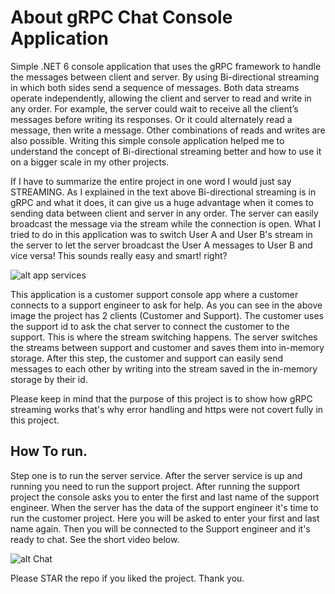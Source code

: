 # About gRPC Chat Console Application
Simple .NET 6 console application that uses the gRPC framework to handle the messages between client and server. By using Bi-directional streaming in which both sides send a sequence of messages. Both data streams operate independently, allowing the client and server to read and write in any order. For example, the server could wait to receive all the client’s messages before writing its responses. Or it could alternately read a message, then write a message. Other combinations of reads and writes are also possible. Writing this simple console application helped me to understand the concept of Bi-directional streaming better and how to use it on a bigger scale in my other projects. 

If I have to summarize the entire project in one word I would just say STREAMING. As I explained in the text above Bi-directional streaming is in gRPC and what it does, it can give us a huge advantage when it comes to sending data between client and server in any order. The server can easily broadcast the message via the stream while the connection is open. What I tried to do in this application was to switch User A and User B's stream in the server to let the server broadcast the User A messages to User B and vice versa! This sounds really easy and smart! right?

![alt app services](https://github.com/behdad088/gRPC-SupportChat/blob/main/Images/gRPC.gif)

This application is a customer support console app where a customer connects to a support engineer to ask for help. As you can see in the above image the project has 2 clients (Customer and Support). The customer uses the support id to ask the chat server to connect the customer to the support. This is where the stream switching happens. The server switches the streams between support and customer and saves them into in-memory storage. After this step, the customer and support can easily send messages to each other by writing into the stream saved in the in-memory storage by their id. 

Please keep in mind that the purpose of this project is to show how gRPC streaming works that's why error handling and https were not covert fully in this project.

## How To run. 

Step one is to run the server service. After the server service is up and running you need to run the support project. After running the support project the console asks you to enter the first and last name of the support engineer. When the server has the data of the support engineer it's time to run the customer project. Here you will be asked to enter your first and last name again. Then you will be connected to the Support engineer and it's ready to chat. See the short video below.

![alt Chat](https://github.com/behdad088/gRPC-SupportChat/blob/main/Images/chat.gif)

Please STAR the repo if you liked the project. Thank you.
